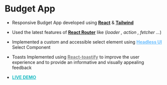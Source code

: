 # Budget App

- Responsive Budget App developed using **<ins>React</ins>** & **<ins>Tailwind</ins>**

- Used the latest features of **<ins>React Router</ins>** like (*loader , action , fetcher ...*) 

- Implemented a custom and accessible select element using <a href="https://headlessui.com/" target='_blank' style="color: #69BDFE; text-decoration: underline; font-weight:bold; ">Headless UI</a> Select Component

- Toasts Implemented using <a href="https://fkhadra.github.io/react-toastify/introduction" target='_blank' style="color: gray; font-weight:bold; text-decoration: underline">React-toastify</a> to improve the user experience and to provide an informative and visually appealing feedback 


+ <a href="https://www.google.com/" target='_blank' style="color: #1DBBC3; font-weight:bold; text-decoration: underline">LIVE DEMO</a>
